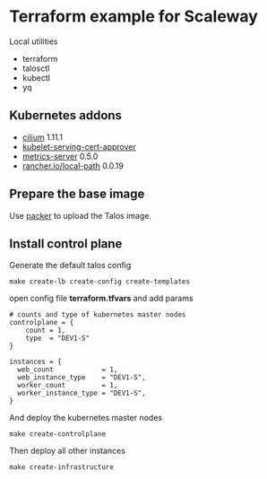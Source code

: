 # Terraform example for Scaleway

Local utilities

* terraform
* talosctl
* kubectl
* yq

## Kubernetes addons

* [cilium](https://github.com/cilium/cilium) 1.11.1
* [kubelet-serving-cert-approver](https://github.com/alex1989hu/kubelet-serving-cert-approver)
* [metrics-server](https://github.com/kubernetes-sigs/metrics-server) 0.5.0
* [rancher.io/local-path](https://github.com/rancher/local-path-provisioner) 0.0.19

## Prepare the base image

Use [packer](../system_os/scaleway) to upload the Talos image.

## Install control plane

Generate the default talos config

```shell
make create-lb create-config create-templates
```

open config file **terraform.tfvars** and add params

```hcl
# counts and type of kubernetes master nodes
controlplane = {
    count = 1,
    type  = "DEV1-S"
}

instances = {
  web_count            = 1,
  web_instance_type    = "DEV1-S",
  worker_count         = 1,
  worker_instance_type = "DEV1-S",
}
```

And deploy the kubernetes master nodes

```shell
make create-controlplane
```

Then deploy all other instances

```shell
make create-infrastructure
```
